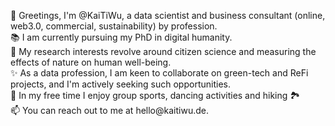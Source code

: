 <p>👋 Greetings, I'm @KaiTiWu, a data scientist and business consultant (online, web3.0, commercial, sustainability) by profession. <br>
📚 I am currently pursuing my PhD in digital humanity.<br>
👀 My research interests revolve around citizen science and measuring the effects of nature on human well-being.<br>
✨ As a data profession, I am keen to collaborate on green-tech and ReFi projects, and I'm actively seeking such opportunities.<br>
🌱 In my free time I enjoy group sports, dancing activities and hiking 🏞 <br>
📫 You can reach out to me at hello@kaitiwu.de.</p>
